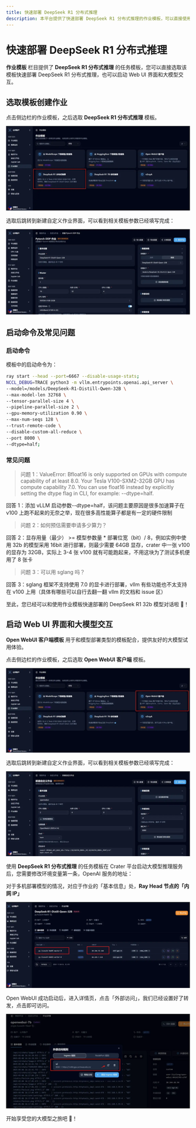 ```yaml
---
title: 快速部署 DeepSeek R1 分布式推理
description: 本平台提供了快速部署 DeepSeek R1 分布式推理的作业模板，可以直接使用其创建分布式任务，快速部署属于您自己的 DeepSeek，也可以启动 Web UI 界面和大模型交互。
---
```


# 快速部署 DeepSeek R1 分布式推理

**作业模板** 栏目提供了 **DeepSeek R1 分布式推理** 的任务模板，您可以直接选取该模板快速部署 DeepSeek R1 分布式推理，也可以启动 Web UI 界面和大模型交互。

## 选取模板创建作业

点击侧边栏的作业模板，之后选取 **DeepSeek R1 分布式推理** 模板。

![](./img/dis-deepseek-32b/dis-temp.webp)

选取后跳转到新建自定义作业界面，可以看到相关模板参数已经填写完成：

![](./img/dis-deepseek-32b/dis-submit.webp)

## 启动命令及常见问题

### 启动命令

模板中的启动命令为：

```bash
ray start --head --port=6667 --disable-usage-stats;
NCCL_DEBUG=TRACE python3 -m vllm.entrypoints.openai.api_server \
--model=/models/DeepSeek-R1-Distill-Qwen-32B \
--max-model-len 32768 \
--tensor-parallel-size 4 \
--pipeline-parallel-size 2 \
--gpu-memory-utilization 0.90 \
--max-num-seqs 128 \
--trust-remote-code \
--disable-custom-all-reduce \
--port 8000 \
--dtype=half;
```

### 常见问题

> 问题 1：ValueError: Bfloat16 is only supported on GPUs with compute capability of at least 8.0. Your Tesla V100-SXM2-32GB GPU has compute capability 7.0. You can use float16 instead by explicitly setting the dtype flag in CLI, for example: --dtype=half.

回答 1：添加 vLLM 启动参数--dtype=half，该问题主要原因是很多加速算子在 v100 上跑不起来的无奈之举，现在很多高性能算子都是有一定的硬件限制

> 问题 2：如何预估需要申请多少算力？

回答 2：显存用量（最少） >= 模型参数量 \* 部署位宽（bit）/ 8，例如实例中使用 32b 的模型采用 16bit 进行部署，则最少需要 64GB 显存，crater 中一张 v100 的显存为 32GB，实际上 3-4 张 v100 就有可能跑起来，不用这块为了测试多机便用了 8 张卡

> 问题 3：可以用 sglang 吗？

回答 3：sglang 框架不支持使用 7.0 的显卡进行部署，vllm 有些功能也不太支持在 v100 上用（具体有哪些可以自行去翻一翻 vllm 的文档和 issue 区）

至此，您已经可以和使用作业模板快速部署的 DeepSeek R1 32b 模型对话啦 🥳！

## 启动 Web UI 界面和大模型交互

**Open WebUI 客户端模板** 用于和模型部署类型的模板配合，提供友好的大模型试用体验。

点击侧边栏的作业模板，之后选取 **Open WebUI 客户端** 模板。

![](./img/dis-deepseek-32b/openweb-temp.webp)

选取后跳转到新建自定义作业界面，可以看到相关模板参数已经填写完成：

![](./img/dis-deepseek-32b/openweb-submit.webp)

使用 **DeepSeek R1 分布式推理** 的任务模板在 Crater 平台启动大模型推理服务后，您需要修改环境变量第一条，OpenAI 服务的地址：

对于多机部署模型的情况，对应于作业的「基本信息」处，**Ray Head 节点的「内网 IP」**

![](./img/dis-deepseek-32b/dis-ip.webp)

Open WebUI 成功启动后，进入详情页，点击「外部访问」，我们已经设置好了转发，点击即可访问。

![](./img/dis-deepseek-32b/openweb-fw.webp)

开始享受您的大模型之旅吧 🥳！
